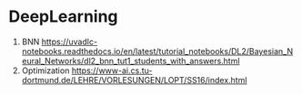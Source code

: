 # DeepLearning

1. BNN https://uvadlc-notebooks.readthedocs.io/en/latest/tutorial_notebooks/DL2/Bayesian_Neural_Networks/dl2_bnn_tut1_students_with_answers.html
2. Optimization https://www-ai.cs.tu-dortmund.de/LEHRE/VORLESUNGEN/LOPT/SS16/index.html
